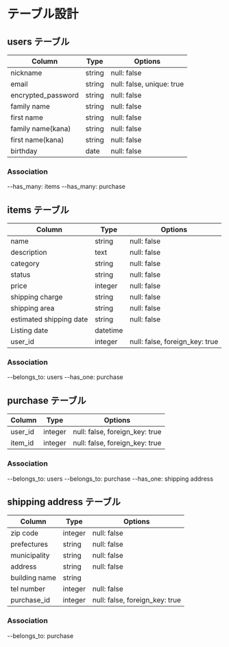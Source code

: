 # テーブル設計

## users テーブル

| Column             | Type    | Options                   |
| ------------------ | ------- | ------------------------- |
| nickname           | string  | null: false               |
| email              | string  | null: false, unique: true |
| encrypted_password | string  | null: false               |
| family name        | string  | null: false               |
| first name         | string  | null: false               |
| family name(kana)  | string  | null: false               |
| first name(kana)   | string  | null: false               |
| birthday           | date    | null: false               |

### Association
--has_many: items
--has_many: purchase

## items テーブル

| Column                  | Type     | Options                        |
| ----------------------- | -------- | ------------------------------ |
| name                    | string   | null: false                    |
| description             | text     | null: false                    |
| category                | string   | null: false                    |
| status                  | string   | null: false                    |
| price                   | integer  | null: false                    |
| shipping charge         | string   | null: false                    |
| shipping area           | string   | null: false                    |
| estimated shipping date | string   | null: false                    |
| Listing date            | datetime |                                |
| user_id                 | integer  | null: false, foreign_key: true |

### Association
--belongs_to: users
--has_one: purchase

## purchase テーブル

| Column       | Type    | Options                        |
| ------------ | ------- | ------------------------------ |
| user_id      | integer | null: false, foreign_key: true |
| item_id      | integer | null: false, foreign_key: true |

### Association
--belongs_to: users
--belongs_to: purchase
--has_one: shipping address

## shipping address テーブル

| Column        | Type    | Options                        |
| ------------- | --------| ------------------------------ |
| zip code      | integer | null: false                    |
| prefectures   | string  | null: false                    |
| municipality  | string  | null: false                    |
| address       | string  | null: false                    |
| building name | string  |                                |
| tel number    | integer | null: false                    |
| purchase_id   | integer | null: false, foreign_key: true |

### Association
--belongs_to: purchase